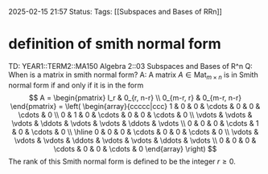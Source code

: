2025-02-15 21:57
Status: 
Tags: [[Subspaces and Bases of RRn]]
# definition of smith normal form

TD: YEAR1::TERM2::MA150 Algebra 2::03 Subspaces and Bases of R^n 
Q: When is a matrix in smith normal form?
A: A matrix $A \in \operatorname{Mat}_{m \times n}$ is in Smith normal form if and only if it is in the form $$ A = \begin{pmatrix} I_r & 0_{r, n-r} \\ 0_{m-r, r} & 0_{m-r, n-r} \end{pmatrix} = \left(
\begin{array}{ccccc|ccc}
1 & 0 & 0 & \cdots & 0 & 0 & \cdots & 0 \\ 
0 & 1 & 0 & \cdots & 0 & 0 & \cdots & 0 \\ 
\vdots & \vdots & \vdots & \ddots & \vdots & \vdots & \ddots & \vdots \\ 
0 & 0 & 0 & \cdots & 1 & 0 & \cdots & 0 \\ 
\hline 
0 & 0 & 0 & \cdots & 0 & 0 & \cdots & 0 \\ 
\vdots & \vdots & \vdots & \ddots & \vdots & \vdots & \ddots & \vdots \\ 
0 & 0 & 0 & \cdots & 0 & 0 & \cdots & 0 
\end{array}
\right) $$The rank of this Smith normal form is defined to be the integer $r \geq 0$.
<!--ID: 1739657163013-->
